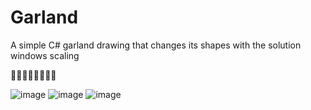 # Garland
A simple C# garland drawing that changes its shapes with the solution windows scaling


🎊🎊🎊🎊🎊🎊🎊🎊

![image](https://user-images.githubusercontent.com/103317959/167251687-35b92c5b-8d27-499a-9da3-a165b7785f26.png)
![image](https://user-images.githubusercontent.com/103317959/167251699-b34942b9-b6a5-47db-98d7-f8a031bcba56.png)
![image](https://user-images.githubusercontent.com/103317959/167251708-f9bb0b54-af4c-48ed-97c5-a2fd55166e26.png)
